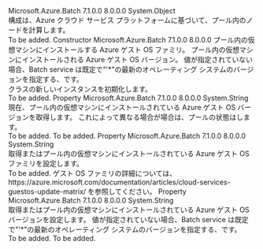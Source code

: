 <Type Name="CloudServiceConfiguration" FullName="Microsoft.Azure.Batch.CloudServiceConfiguration">
  <TypeSignature Language="C#" Value="public class CloudServiceConfiguration" />
  <TypeSignature Language="ILAsm" Value=".class public auto ansi beforefieldinit CloudServiceConfiguration extends System.Object" />
  <TypeSignature Language="DocId" Value="T:Microsoft.Azure.Batch.CloudServiceConfiguration" />
  <TypeSignature Language="VB.NET" Value="Public Class CloudServiceConfiguration" />
  <TypeSignature Language="F#" Value="type CloudServiceConfiguration = class&#xA;    interface ITransportObjectProvider&lt;CloudServiceConfiguration&gt;&#xA;    interface IPropertyMetadata&#xA;    interface IModifiable&#xA;    interface IReadOnly" />
  <AssemblyInfo>
    <AssemblyName>Microsoft.Azure.Batch</AssemblyName>
    <AssemblyVersion>7.1.0.0</AssemblyVersion>
    <AssemblyVersion>8.0.0.0</AssemblyVersion>
  </AssemblyInfo>
  <Base>
    <BaseTypeName>System.Object</BaseTypeName>
  </Base>
  <Interfaces />
  <Docs>
    <summary>
            構成は、Azure クラウド サービス プラットフォームに基づいて、プール内のノードを計算します。
            </summary>
    <remarks>To be added.</remarks>
  </Docs>
  <Members>
    <Member MemberName=".ctor">
      <MemberSignature Language="C#" Value="public CloudServiceConfiguration (string osFamily, string targetOSVersion = null);" />
      <MemberSignature Language="ILAsm" Value=".method public hidebysig specialname rtspecialname instance void .ctor(string osFamily, string targetOSVersion) cil managed" />
      <MemberSignature Language="DocId" Value="M:Microsoft.Azure.Batch.CloudServiceConfiguration.#ctor(System.String,System.String)" />
      <MemberSignature Language="VB.NET" Value="Public Sub New (osFamily As String, Optional targetOSVersion As String = null)" />
      <MemberSignature Language="F#" Value="new Microsoft.Azure.Batch.CloudServiceConfiguration : string * string -&gt; Microsoft.Azure.Batch.CloudServiceConfiguration" Usage="new Microsoft.Azure.Batch.CloudServiceConfiguration (osFamily, targetOSVersion)" />
      <MemberType>Constructor</MemberType>
      <AssemblyInfo>
        <AssemblyName>Microsoft.Azure.Batch</AssemblyName>
        <AssemblyVersion>7.1.0.0</AssemblyVersion>
        <AssemblyVersion>8.0.0.0</AssemblyVersion>
      </AssemblyInfo>
      <Parameters>
        <Parameter Name="osFamily" Type="System.String" />
        <Parameter Name="targetOSVersion" Type="System.String" />
      </Parameters>
      <Docs>
        <param name="osFamily">プール内の仮想マシンにインストールする Azure ゲスト OS ファミリ。</param>
        <param name="targetOSVersion">プール内の仮想マシンにインストールされる Azure ゲスト OS バージョン。 値が指定されていない場合、Batch service は既定で"'*"の最新のオペレーティング システムのバージョンを指定する、<see cref="P:Microsoft.Azure.Batch.CloudServiceConfiguration.OSFamily" />です。</param>
        <summary>
            <see cref="T:Microsoft.Azure.Batch.CloudServiceConfiguration" /> クラスの新しいインスタンスを初期化します。
            </summary>
        <remarks>To be added.</remarks>
      </Docs>
    </Member>
    <Member MemberName="CurrentOSVersion">
      <MemberSignature Language="C#" Value="public string CurrentOSVersion { get; }" />
      <MemberSignature Language="ILAsm" Value=".property instance string CurrentOSVersion" />
      <MemberSignature Language="DocId" Value="P:Microsoft.Azure.Batch.CloudServiceConfiguration.CurrentOSVersion" />
      <MemberSignature Language="VB.NET" Value="Public ReadOnly Property CurrentOSVersion As String" />
      <MemberSignature Language="F#" Value="member this.CurrentOSVersion : string" Usage="Microsoft.Azure.Batch.CloudServiceConfiguration.CurrentOSVersion" />
      <MemberType>Property</MemberType>
      <AssemblyInfo>
        <AssemblyName>Microsoft.Azure.Batch</AssemblyName>
        <AssemblyVersion>7.1.0.0</AssemblyVersion>
        <AssemblyVersion>8.0.0.0</AssemblyVersion>
      </AssemblyInfo>
      <ReturnValue>
        <ReturnType>System.String</ReturnType>
      </ReturnValue>
      <Docs>
        <summary>
            現在、プール内の仮想マシンにインストールされている Azure ゲスト OS バージョンを取得します。 これによって異なる場合が<see cref="P:Microsoft.Azure.Batch.CloudServiceConfiguration.TargetOSVersion" />場合は、プールの状態は<see cref="F:Microsoft.Azure.Batch.Common.PoolState.Upgrading" />します。
            </summary>
        <value>To be added.</value>
        <remarks>To be added.</remarks>
      </Docs>
    </Member>
    <Member MemberName="OSFamily">
      <MemberSignature Language="C#" Value="public string OSFamily { get; set; }" />
      <MemberSignature Language="ILAsm" Value=".property instance string OSFamily" />
      <MemberSignature Language="DocId" Value="P:Microsoft.Azure.Batch.CloudServiceConfiguration.OSFamily" />
      <MemberSignature Language="VB.NET" Value="Public Property OSFamily As String" />
      <MemberSignature Language="F#" Value="member this.OSFamily : string with get, set" Usage="Microsoft.Azure.Batch.CloudServiceConfiguration.OSFamily" />
      <MemberType>Property</MemberType>
      <AssemblyInfo>
        <AssemblyName>Microsoft.Azure.Batch</AssemblyName>
        <AssemblyVersion>7.1.0.0</AssemblyVersion>
        <AssemblyVersion>8.0.0.0</AssemblyVersion>
      </AssemblyInfo>
      <ReturnValue>
        <ReturnType>System.String</ReturnType>
      </ReturnValue>
      <Docs>
        <summary>
            取得またはプール内の仮想マシンにインストールされている Azure ゲスト OS ファミリを設定します。
            </summary>
        <value>To be added.</value>
        <remarks>
            ゲスト OS ファミリの詳細については、https://azure.microsoft.com/documentation/articles/cloud-services-guestos-update-matrix/ を参照してください。
            </remarks>
      </Docs>
    </Member>
    <Member MemberName="TargetOSVersion">
      <MemberSignature Language="C#" Value="public string TargetOSVersion { get; set; }" />
      <MemberSignature Language="ILAsm" Value=".property instance string TargetOSVersion" />
      <MemberSignature Language="DocId" Value="P:Microsoft.Azure.Batch.CloudServiceConfiguration.TargetOSVersion" />
      <MemberSignature Language="VB.NET" Value="Public Property TargetOSVersion As String" />
      <MemberSignature Language="F#" Value="member this.TargetOSVersion : string with get, set" Usage="Microsoft.Azure.Batch.CloudServiceConfiguration.TargetOSVersion" />
      <MemberType>Property</MemberType>
      <AssemblyInfo>
        <AssemblyName>Microsoft.Azure.Batch</AssemblyName>
        <AssemblyVersion>7.1.0.0</AssemblyVersion>
        <AssemblyVersion>8.0.0.0</AssemblyVersion>
      </AssemblyInfo>
      <ReturnValue>
        <ReturnType>System.String</ReturnType>
      </ReturnValue>
      <Docs>
        <summary>
            取得またはプール内の仮想マシンにインストールされている Azure ゲスト OS バージョンを設定します。 値が指定されていない場合、Batch service は既定で"'*"の最新のオペレーティング システムのバージョンを指定する、<see cref="P:Microsoft.Azure.Batch.CloudServiceConfiguration.OSFamily" />です。
            </summary>
        <value>To be added.</value>
        <remarks>To be added.</remarks>
      </Docs>
    </Member>
  </Members>
</Type>